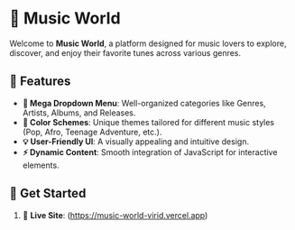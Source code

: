 # 🎵 Music World  

Welcome to **Music World**, a platform designed for music lovers to explore, discover, and enjoy their favorite tunes across various genres.  

## 🌟 Features  

- **🎼 Mega Dropdown Menu**: Well-organized categories like Genres, Artists, Albums, and Releases.  
- **🎨 Color Schemes**: Unique themes tailored for different music styles (Pop, Afro, Teenage Adventure, etc.).  
- **💡 User-Friendly UI**: A visually appealing and intuitive design.  
- **⚡ Dynamic Content**: Smooth integration of JavaScript for interactive elements.  

## 🚀 Get Started  

1. 🔗 **Live Site**: (https://music-world-virid.vercel.app)

  
